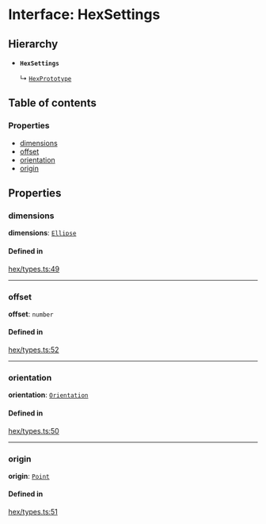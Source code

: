 # Interface: HexSettings

## Hierarchy

- **`HexSettings`**

  ↳ [`HexPrototype`](HexPrototype.md)

## Table of contents

### Properties

- [dimensions](HexSettings.md#dimensions)
- [offset](HexSettings.md#offset)
- [orientation](HexSettings.md#orientation)
- [origin](HexSettings.md#origin)

## Properties

### <a id="dimensions" name="dimensions"></a> dimensions

 **dimensions**: [`Ellipse`](Ellipse.md)

#### Defined in

[hex/types.ts:49](https://github.com/flauwekeul/honeycomb/blob/next/src/hex/types.ts#L49)

___

### <a id="offset" name="offset"></a> offset

 **offset**: `number`

#### Defined in

[hex/types.ts:52](https://github.com/flauwekeul/honeycomb/blob/next/src/hex/types.ts#L52)

___

### <a id="orientation" name="orientation"></a> orientation

 **orientation**: [`Orientation`](../enums/Orientation.md)

#### Defined in

[hex/types.ts:50](https://github.com/flauwekeul/honeycomb/blob/next/src/hex/types.ts#L50)

___

### <a id="origin" name="origin"></a> origin

 **origin**: [`Point`](Point.md)

#### Defined in

[hex/types.ts:51](https://github.com/flauwekeul/honeycomb/blob/next/src/hex/types.ts#L51)
